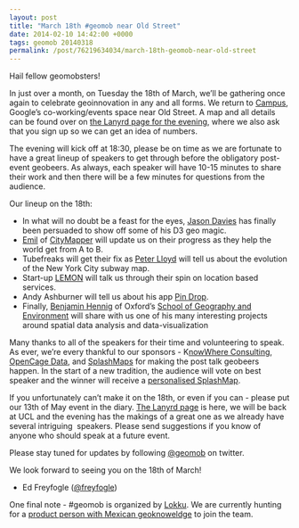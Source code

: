 ```yaml
--- 
layout: post
title: "March 18th #geomob near Old Street"
date: 2014-02-10 14:42:00 +0000
tags: geomob 20140318
permalink: /post/76219634034/march-18th-geomob-near-old-street
---
```

Hail fellow geomobsters!

In just over a month, on Tuesday the 18th of March, we’ll be gathering once again to celebrate geoinnovation in any and all forms. We return to [Campus](http://www.campuslondon.com/), Google’s co-working/events space near Old Street. A map and all details can be found over on [the Lanyrd page for the evening](http://lanyrd.com/2014/geomob-march/), where we also ask that you sign up so we can get an idea of numbers.

The evening will kick off at 18:30, please be on time as we are fortunate to have a great lineup of speakers to get through before the obligatory post-event geobeers. As always, each speaker will have 10-15 minutes to share their work and then there will be a few minutes for questions from the audience. 

Our lineup on the 18th:

*   In what will no doubt be a feast for the eyes, [Jason Davies](http://www.jasondavies.com/) has finally been persuaded to show off some of his D3 geo magic.
*   [Emil](https://twitter.com/EmilLondon) of [CityMapper](http://citymapper.com/) will update us on their progress as they help the world get from A to B.
*   Tubefreaks will get their fix as [Peter Lloyd](http://www.linkedin.com/in/peterblloyd) will tell us about the evolution of the New York City subway map. 
*   Start-up [LEMON](http://www.lemonllc.com) will talk us through their spin on location based services. 
*   Andy Ashburner will tell us about his app [Pin Drop](http://www.pindropapp.com/). 
*   Finally, [Benjamin Hennig](https://twitter.com/geoviews) of Oxford’s [School of Geography and Environment](http://www.geog.ox.ac.uk/staff/bhennig.html) will share with us one of his many interesting projects around spatial data analysis and data-visualization

Many thanks to all of the speakers for their time and volunteering to speak. As ever, we’re every thankful to our sponsors - K[nowWhere Consulting](http://knowwhereconsulting.co.uk/), [OpenCage Data](http://www.opencagedata.com/), and [SplashMaps](http://www.splashmaps.net/) for making the post talk geobeers happen. In the start of a new tradition, the audience will vote on best speaker and the winner will receive a [personalised SplashMap](http://www.splashmaps.net/shop/make-map/).

If you unfortunately can’t make it on the 18th, or even if you can - please put our 13th of May event in the diary. [The Lanyrd page](http://lanyrd.com/2014/geomob-may/) is here, we will be back at UCL and the evening has the makings of a great one as we already have several intriguing  speakers. Please send suggestions if you know of anyone who should speak at a future event. 

Please stay tuned for updates by following [@geomob](https://twitter.com/geomob)​ on twitter. 

We look forward to seeing you on the 18th of March!

- Ed Freyfogle ([@freyfogle](https://twitter.com/freyfogle))

One final note - #geomob is organized by [Lokku](http://www.lokku.com/). We are currently hunting for a [product person with Mexican geoknoweldge](http://lokku.com/jobs/product_intern.html) to join the team.